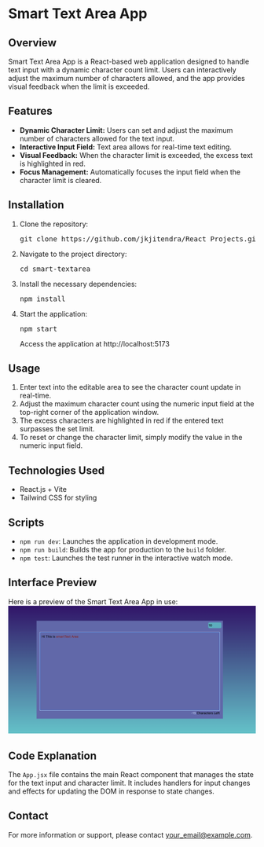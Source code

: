 
# Smart Text Area App

## Overview

Smart Text Area App is a React-based web application designed to handle text input with a dynamic character count limit. Users can interactively adjust the maximum number of characters allowed, and the app provides visual feedback when the limit is exceeded.

## Features

* **Dynamic Character Limit:** Users can set and adjust the maximum number of characters allowed for the text input.
* **Interactive Input Field:** Text area allows for real-time text editing.
* **Visual Feedback:** When the character limit is exceeded, the excess text is highlighted in red.
* **Focus Management:** Automatically focuses the input field when the character limit is cleared.

## Installation

1. Clone the repository:
   <pre>git clone https://github.com/jkjitendra/React_Projects.git</pre>
2. Navigate to the project directory:
   <pre>cd smart-textarea</pre>
3. Install the necessary dependencies:
   <pre>npm install</pre>
4. Start the application:
   <pre>npm start</pre>Access the application at http://localhost:5173

## Usage

1. Enter text into the editable area to see the character count update in real-time.
2. Adjust the maximum character count using the numeric input field at the top-right corner of the application window.
3. The excess characters are highlighted in red if the entered text surpasses the set limit.
4. To reset or change the character limit, simply modify the value in the numeric input field.

## Technologies Used

* React.js + Vite
* Tailwind CSS for styling

## Scripts

* `npm run dev`: Launches the application in development mode.
* `npm run build`: Builds the app for production to the `build` folder.
* `npm test`: Launches the test runner in the interactive watch mode.

## Interface Preview

Here is a preview of the Smart Text Area App in use:
![Smart Text Area App Interface](./src/assets/image.png)

## Code Explanation

The `App.jsx` file contains the main React component that manages the state for the text input and character limit. It includes handlers for input changes and effects for updating the DOM in response to state changes.

## Contact

For more information or support, please contact [your_email@example.com](https://chat.openai.com/c/496f6d6a-86ad-4646-9afd-1110d35f2265).

